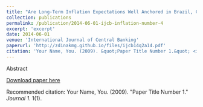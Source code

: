 ```yaml
---
title: "Are Long-Term Inflation Expectations Well Anchored in Brazil, Chile, and Mexico?"
collection: publications
permalink: /publication/2014-06-01-ijcb-inflation-number-4
excerpt: 'excerpt'
date: 2014-06-01
venue: 'International Journal of Central Banking'
paperurl: 'http://zdinakmg.github.io/files/ijcb14q2a14.pdf'
citation: 'Your Name, You. (2009). &quot;Paper Title Number 1.&quot; <i>Journal 1</i>. 1(1).'
---
```

Abstract

[Download paper here](https://www.ijcb.org/journal/ijcb14q2a14.htm)

Recommended citation: Your Name, You. (2009). "Paper Title Number 1." <i>Journal 1</i>. 1(1).
